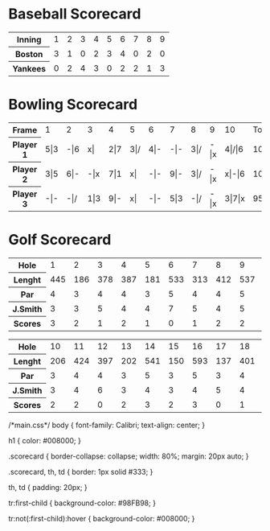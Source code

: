 <!DOCTYPE html>
<html lang="en">
<head>
    <meta charset="UTF-8">
    <meta name="viewport" content="width=device-width, initial-scale=1.0">
    <link rel="stylesheet" href="main.css" type="text/css">
    <title>Baseball Scorecard</title>
</head>
<body>
    <h1>Baseball Scorecard</h1>
    <table class="scorecard">
        <tr>
            <th>Inning</th>
            	<td>1</td>
		<td>2</td>
		<td>3</td>
		<td>4</td>
		<td>5</td>
		<td>6</td>
		<td>7</td>
		<td>8</td>
		<td>9</td>
	</tr>
	<tr>
	    <th>Boston</th>
		<td>3</td>
		<td>1</td>
		<td>0</td>
		<td>2</td>
		<td>3</td>
		<td>4</td>
		<td>0</td>
		<td>2</td>
		<td>0</td>
	</tr>
        <tr>
	    <th>Yankees</th>
		<td>0</td>
		<td>2</td>
		<td>4</td>
		<td>3</td>
		<td>0</td>
		<td>2</td>
		<td>2</td>
		<td>1</td>
		<td>3</td>
      </tr>
      </table>
</body>
</html>
<!DOCTYPE html>
<html lang="en">
<head>
    <meta charset="UTF-8">
    <meta name="viewport" content="width=device-width, initial-scale=1.0">
    <link rel="stylesheet" href="main.css">
    <title>Bowling Scorecard</title>
</head>
<body>
    <h1>Bowling Scorecard</h1>
    <table class="scorecard">
         <tr>
            <th>Frame</th>
            	<td>1</td>
		<td>2</td>
		<td>3</td>
		<td>4</td>
		<td>5</td>
		<td>6</td>
		<td>7</td>
		<td>8</td>
		<td>9</td>
		<td>10</td>
		<td>Total</td>
	</tr>
	<tr>
	    <th>Player 1</th>
		<td>5|3</td>
		<td>-|6</td>
		<td>х| </td>
		<td>2|7</td>
		<td>3|/</td>
		<td>4|-</td>
		<td>-|-</td>
		<td>3|/</td>
		<td>-|x</td>
		<td>4|/|6</td>
		<td>103</td>
	</tr>
        <tr>
	    <th>Player 2</th>
		<td>3|5</td>
		<td>6|-</td>
		<td>-|x </td>
		<td>7|1</td>
		<td>x| </td>
		<td>-|-</td>
		<td>9|-</td>
		<td>3|/</td>
		<td>-|x</td>
		<td>x|-|6</td>
		<td>104</td>
        </tr>
	<tr>
	    <th>Player 3</th>
		<td>-|-</td>
		<td>-|/</td>
		<td>1|3 </td>
		<td>9|-</td>
		<td>x| </td>
		<td>-|-</td>
		<td>5|3</td>
		<td>-|/</td>
		<td>-|x</td>
		<td>3|7|x</td>
		<td>95</td>
        </tr>
    </table>
</body>
</html>
<!DOCTYPE html>
<html lang="en">
<head>
    <meta charset="UTF-8">
    <meta name="viewport" content="width=device-width, initial-scale=1.0">
    <link rel="stylesheet" href="main.css">
    <title>Golf Scorecard</title>
</head>
<body>
    <h1>Golf Scorecard</h1>
    <table class="scorecard">
        <tr>
            <th>Hole</th>
            	<td>1</td>
		<td>2</td>
		<td>3</td>
		<td>4</td>
		<td>5</td>
		<td>6</td>
		<td>7</td>
		<td>8</td>
		<td>9</td>
		<td>Out</td>
	</tr>
	<tr>
	    <th>Lenght</th>
		<td>445</td>
		<td>186</td>
		<td>378</td>
		<td>387</td>
		<td>181</td>
		<td>533</td>
		<td>313</td>
		<td>412</td>
		<td>537</td>
		<td>3372</td>
	</tr>
        <tr>
	    <th>Par</th>
		<td>4</td>
		<td>3</td>
		<td>4</td>
		<td>4</td>
		<td>3</td>
		<td>5</td>
		<td>4</td>
		<td>4</td>
		<td>5</td>
		<td>36</td>
	</tr>
	<tr>
	    <th>J.Smith</th>
		<td>3</td>
		<td>3</td>
		<td>5</td>
		<td>4</td>
		<td>4</td>
		<td>7</td>
		<td>5</td>
		<td>4</td>
		<td>5</td>
		<td>40</td>
	</tr>
	<tr>
	    <th>Scores</th>
		<td>3</td>
		<td>2</td>
		<td>1</td>
		<td>2</td>
		<td>1</td>
		<td>0</td>
		<td>1</td>
		<td>2</td>
		<td>2</td>
		<td>14</td>
	</tr>
    </table>
<table class="scorecard">
        <tr>
            <th>Hole</th>
            	<td>10</td>
		<td>11</td>
		<td>12</td>
		<td>13</td>
		<td>14</td>
		<td>15</td>
		<td>16</td>
		<td>17</td>
		<td>18</td>
		<td>In</td>
		<td>Total</td>
	</tr>
	<tr>
	    <th>Lenght</th>
		<td>206</td>
		<td>424</td>
		<td>397</td>
		<td>202</td>
		<td>541</td>
		<td>150</td>
		<td>593</td>
		<td>137</td>
		<td>401</td>
		<td>3051</td>
		<td>6423</td>
	</tr>
        <tr>
	    <th>Par</th>
		<td>3</td>
		<td>4</td>
		<td>4</td>
		<td>3</td>
		<td>5</td>
		<td>3</td>
		<td>5</td>
		<td>3</td>
		<td>4</td>
		<td>34</td>
		<td>70</td>
        </tr>
	<tr>
	    <th>J.Smith</th>
		<td>3</td>
		<td>4</td>
		<td>6</td>
		<td>3</td>
		<td>4</td>
		<td>3</td>
		<td>4</td>
		<td>5</td>
		<td>4</td>
		<td>36</td>
		<td>76</td>
        </tr>
	<tr>
	    <th>Scores</th>
		<td>2</td>
		<td>2</td>
		<td>0</td>
		<td>2</td>
		<td>3</td>
		<td>2</td>
		<td>3</td>
		<td>0</td>
		<td>1</td>
		<td>16</td>
		<td>30</td>
        </tr>
    </table>
</body>
</html>
/*main.css*/
body {
    font-family: Calibri;
    text-align: center;
}

h1 {
    color: #008000;
}

.scorecard {
    border-collapse: collapse;
    width: 80%;
    margin: 20px auto;
}

.scorecard, th, td {
    border: 1px solid #333;
}

th, td {
    padding: 20px;
}

tr:first-child {
    background-color: #98FB98; 
}

tr:not(:first-child):hover {
    background-color: #008000;
}
